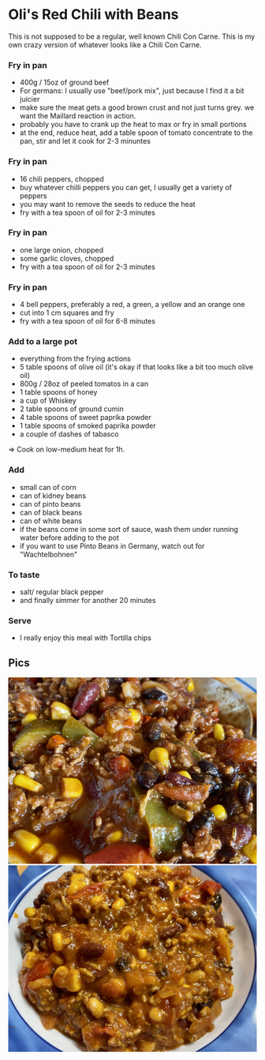 # Oli's Red Chili with Beans

This is not supposed to be a regular, well known Chili Con Carne. This is my own crazy version of whatever looks like a Chili Con Carne.

### Fry in pan

* 400g / 15oz of ground beef
* For germans: I usually use "beef/pork mix", just because I find it a bit juicier
* make sure the meat gets a good brown crust and not just turns grey. we want the Maillard reaction in action.
* probably you have to crank up the heat to max or fry in small portions
* at the end, reduce heat, add a table spoon of tomato concentrate to the pan, stir and let it cook for 2-3 minuntes

### Fry in pan

* 16 chili peppers, chopped
* buy whatever chilli peppers you can get, I usually get a variety of peppers
* you may want to remove the seeds to reduce the heat
* fry with a tea spoon of oil for 2-3 minutes

### Fry in pan

* one large onion, chopped
* some garlic cloves, chopped
* fry with a tea spoon of oil for 2-3 minutes

### Fry in pan

* 4 bell peppers, preferably a red, a green, a yellow and an orange one
* cut into 1 cm squares and fry
* fry with a tea spoon of oil for 6-8 minutes

### Add to a large pot

* everything from the frying actions
* 5 table spoons of olive oil (it's okay if that looks like a bit too much olive oil)
* 800g / 28oz of peeled tomatos in a can
* 1 table spoons of honey
* a cup of Whiskey
* 2 table spoons of ground cumin
* 4 table spoons of sweet paprika powder
* 1 table spoons of smoked paprika powder
* a couple of dashes of tabasco

=> Cook on low-medium heat for 1h.

### Add

* small can of corn
* can of kidney beans
* can of pinto beans
* can of black beans
* can of white beans
* if the beans come in some sort of sauce, wash them under running water before adding to the pot
* if you want to use Pinto Beans in Germany, watch out for "Wachtelbohnen"

### To taste

* salt/ regular black pepper
* and finally simmer for another 20 minutes

### Serve

* I really enjoy this meal with Tortilla chips

## Pics

![pic a](IMG_7259.jpeg)
![pic a](IMG_7162.jpeg)
